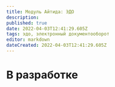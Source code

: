 ```yaml
---
title: Модуль Айтида: ЭДО
description: 
published: true
date: 2022-04-03T12:41:29.605Z
tags: эдо, электронный документооборот
editor: markdown
dateCreated: 2022-04-03T12:41:29.605Z
---
```


# В разработке
